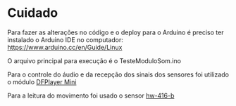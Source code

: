 # Cuidado
Para fazer as alterações no código e o deploy para o Arduino é preciso ter instalado o Arduino IDE no computador: https://www.arduino.cc/en/Guide/Linux

O arquivo principal para execução é o TesteModuloSom.ino

Para o controle do áudio e da recepção dos sinais dos sensores foi utilizado o módulo [DFPlayer Mini](https://www.arduinoecia.com.br/modulo-mp3-dfplayer-mini-dfrobot-arduino/)

Para a leitura do movimento foi usado o sensor [hw-416-b](https://www.taydaelectronics.com/datasheets/files/A-4432.pdf)

